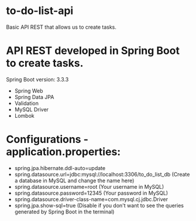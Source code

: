 # to-do-list-api
Basic API REST that allows us to create tasks.

# API REST developed in Spring Boot to create tasks.

Spring Boot version: 3.3.3
  - Spring Web
  - Spring Data JPA
  - Validation
  - MySQL Driver
  - Lombok

# Configurations - application.properties:
  - spring.jpa.hibernate.ddl-auto=update
  - spring.datasource.url=jdbc:mysql://localhost:3306/to_do_list_db (Create a database in MySQL and change the name here)
  - spring.datasource.username=root (Your username in MySQL)
  - spring.datasource.password=12345 (Your password in MySQL)
  - spring.datasource.driver-class-name=com.mysql.cj.jdbc.Driver
  - spring.jpa.show-sql=true (Disable if you don't want to see the queries generated by Spring Boot in the terminal)
